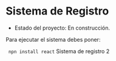<h1> Sistema de Registro</h1>

- Estado del proyecto: En construcción.

Para ejecutar el sistema debes poner:

``` npn install react```
Sistema de registro 2
